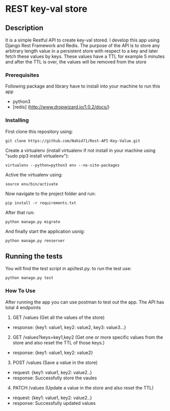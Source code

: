 # REST key-val store

## Description

It is a simple Restful API to create key-val stored. I develop this app using Django Rest Framework and Redis. The purpose of the API is to store any arbitrary length value in a persistent store with respect to a key and later fetch these values by keys. These values  have a TTL for example 5 minutes and after the TTL is over, the values will be removed from the store


### Prerequisites

Following package and library have to install into your machine to run this app
* python3
* [redis] (http://www.dropwizard.io/1.0.2/docs/)


### Installing

First clone this repository using:
```
git clone https://github.com/Nahid71/Rest-API-Key-Value.git
```
Create a virtualenv (install virtualenv if not install in your machine using "sudo pip3 install virtualenv"):
```
virtualenv --python=python3 env --no-site-packages 
```
Active the virtualenv using:
```
source env/bin/activate 
```
Now navigate to the project folder and run:
```
pip install -r requirements.txt 
```
After that run:
```
python manage.py migrate
```
And finally start the application usnig:
```
python manage.py renserver 
```
## Running the tests

You will find the test script in api/test.py. to run the test use:

```
python manage.py test 
```

### How To Use

After running the app you can use postman to test out the app.
The API has total 4 endpoints 

1. GET /values (Get all the values of the store)
  * response: {key1: value1, key2: value2, key3: value3...}

2. GET /values?keys=key1,key2 (Get one or more specific values from the store and also reset the TTL of those keys.)
  * response: {key1: value1, key2: value2}

3. POST /values (Save a value in the store)
  * request: {key1: value1, key2: value2..}
  * response: Successfully store the vaules

4. PATCH /values (Update a value in the store and also reset the TTL)
  * request: {key1: value1, key2: value2..}
  * response: Successfully updated values
